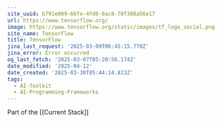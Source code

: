 ```yaml
---
site_uuid: b791e009-66fe-4fd0-8ac8-70f388a56e17
url: https://www.tensorflow.org/
image: https://www.tensorflow.org/static/images/tf_logo_social.png
site_name: TensorFlow
title: TensorFlow
jina_last_request: '2025-03-09T06:45:15.770Z'
jina_error: Error occurred
og_last_fetch: '2025-03-07T05:20:56.174Z'
date_modified: '2025-04-12'
date_created: '2025-03-30T05:44:14.823Z'
tags:
  - AI-Toolkit
  - AI-Programming-Frameworks
---
```



















































































































Part of the [[Current Stack]]

